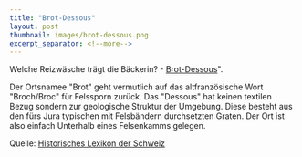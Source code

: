 ```yaml
---
title: "Brot-Dessous"
layout: post
thumbnail: images/brot-dessous.png
excerpt_separator: <!--more-->
---
```


Welche Reizwäsche trägt die Bäckerin? - [Brot-Dessous](https://s.geo.admin.ch/9e4d5e8fba)".

Der Ortsnamee "Brot" geht vermutlich auf das altfranzösische Wort "Broch/Broc" für Felssporn zurück. Das "Dessous" hat keinen textilen Bezug sondern zur geologische Struktur der Umgebung. Diese besteht aus den fürs Jura typischen mit Felsbändern durchsetzten Graten. Der Ort ist also einfach Unterhalb eines Felsenkamms gelegen.

Quelle: [Historisches Lexikon der Schweiz](https://hls-dhs-dss.ch/de/articles/002827/2016-10-24/)

<!--more-->